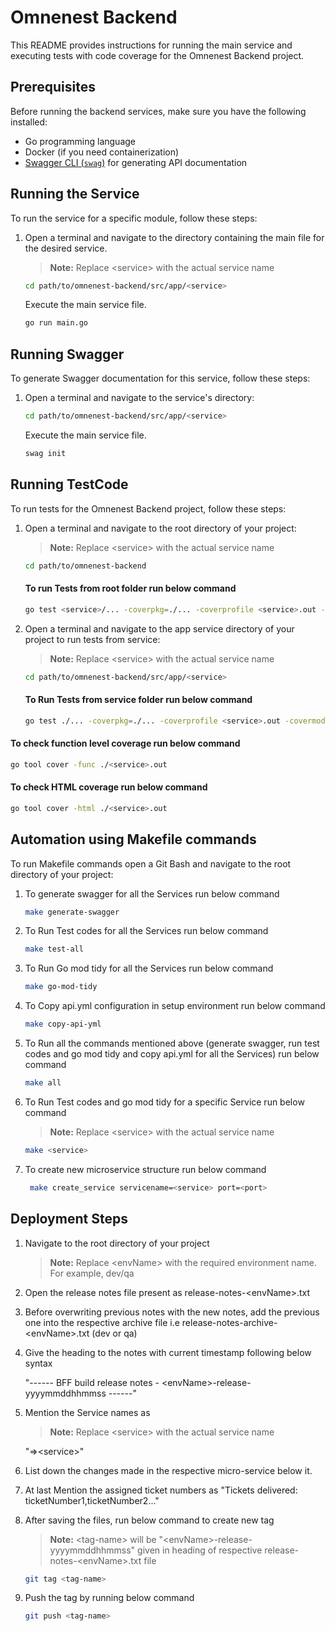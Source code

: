 # Omnenest Backend

This README provides instructions for running the main service and executing tests with code coverage for the Omnenest Backend project.

## Prerequisites

Before running the backend services, make sure you have the following installed:

- Go programming language
- Docker (if you need containerization)
- [Swagger CLI (`swag`)](https://github.com/swaggo/swag) for generating API documentation

## Running the Service

To run the service for a specific module, follow these steps:

1. Open a terminal and navigate to the directory containing the main file for the desired service.
   > **Note:** Replace &lt;service&gt; with the actual service name
   ```bash
   cd path/to/omnenest-backend/src/app/<service>
   ```
   Execute the main service file.
   ```bash
   go run main.go
   ```
## Running Swagger

To generate Swagger documentation for this service, follow these steps:

1. Open a terminal and navigate to the service's directory:
    ```bash
    cd path/to/omnenest-backend/src/app/<service>
    ```
    Execute the main service file.
    ```bash
    swag init
    ```
## Running TestCode

To run tests for the Omnenest Backend project, follow these steps:

1. Open a terminal and navigate to the root directory of your project:

    > **Note:** Replace &lt;service&gt; with the actual service name
    ```bash
    cd path/to/omnenest-backend
    ```
    #### To run Tests from root folder run below command
    ```bash
    go test <service>/... -coverpkg=./... -coverprofile <service>.out -covermode count
    ```
2. Open a terminal and navigate to the app service directory of your project to run tests from service:

    > **Note:** Replace &lt;service&gt; with the actual service name
    ```bash
    cd path/to/omnenest-backend/src/app/<service>
    ```
    #### To Run Tests from service folder run below command
    ```bash
    go test ./... -coverpkg=./... -coverprofile <service>.out -covermode count
    ```
#### To check function level coverage run below command 
```bash
go tool cover -func ./<service>.out
```
#### To check HTML coverage run below command 
```bash
go tool cover -html ./<service>.out
```
## Automation using Makefile commands

To run Makefile commands open a Git Bash and navigate to the root directory of your project:

1. To generate swagger for all the Services run below command
    ```bash
    make generate-swagger
    ```
2. To Run Test codes for all the Services run below command
    ```bash
    make test-all
    ```
3. To Run Go mod tidy for all the Services run below command
    ```bash
    make go-mod-tidy
    ```
4. To Copy api.yml configuration in setup environment run below command
    ```bash
    make copy-api-yml
    ```
5. To Run all the commands mentioned above (generate swagger, run test codes and go mod tidy and copy api.yml for all the Services) run below command
    ```bash
    make all
    ```
6. To Run Test codes and go mod tidy for a specific Service run below command
    
    > **Note:** Replace &lt;service&gt; with the actual service name
    ```bash
    make <service>
    ```

7. To create new microservice structure run below command
    ```bash
     make create_service servicename=<service> port=<port>
    ```
## Deployment Steps

1. Navigate to the root directory of your project

    > **Note:** Replace &lt;envName&gt; with the required environment name. For example, dev/qa

2. Open the release notes file present as release-notes-&lt;envName&gt;.txt

3. Before overwriting previous notes with the new notes, add the previous one into the respective archive file i.e release-notes-archive-&lt;envName&gt;.txt (dev or qa)

4. Give the heading to the notes with current timestamp following below syntax
  
   "------ BFF build release notes - &lt;envName&gt;-release-yyyymmddhhmmss ------"

5. Mention the Service names as 
    > **Note:** Replace &lt;service&gt; with the actual service name
    
    "=>&lt;service&gt;"

6. List down the changes made in the respective micro-service below it.

7. At last Mention the assigned ticket numbers as "Tickets delivered: ticketNumber1,ticketNumber2..."

8. After saving the files, run below command to create new tag
   
   > **Note:** &lt;tag-name&gt; will be "&lt;envName&gt;-release-yyyymmddhhmmss" given in heading of respective release-notes-&lt;envName&gt;.txt file

   ```bash
   git tag <tag-name>
   ```
9. Push the tag by running below command
   
   ```bash
   git push <tag-name>
   ```